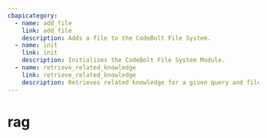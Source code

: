 ```yaml
---
cbapicategory:
  - name: add_file
    link: add_file
    description: Adds a file to the CodeBolt File System.
  - name: init
    link: init
    description: Initializes the CodeBolt File System Module.
  - name: retrieve_related_knowledge
    link: retrieve_related_knowledge
    description: Retrieves related knowledge for a given query and filename.
---
```

# rag
<CBAPICategory />
